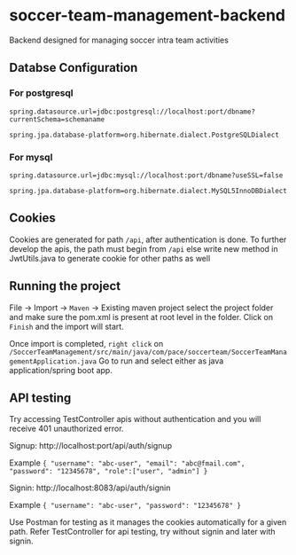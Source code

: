 # soccer-team-management-backend
Backend designed for managing soccer intra team activities


## Databse Configuration
### For postgresql
`spring.datasource.url=jdbc:postgresql://localhost:port/dbname?currentSchema=schemaname`

`spring.jpa.database-platform=org.hibernate.dialect.PostgreSQLDialect`

### For mysql
`spring.datasource.url=jdbc:mysql://localhost:port/dbname?useSSL=false`

`spring.jpa.database-platform=org.hibernate.dialect.MySQL5InnoDBDialect`

## Cookies
Cookies are generated for path `/api`, after authentication is done.
To further develop the apis, the path must begin from `/api`
else write new method in JwtUtils.java to generate cookie for other paths as well

## Running the project
File -> Import -> `Maven` -> Existing maven project
select the project folder and make sure the pom.xml is present at root level in the folder.
Click on `Finish` and the import will start.

Once import is completed, `right click` on `/SoccerTeamManagement/src/main/java/com/pace/soccerteam/SoccerTeamManagementApplication.java`
Go to run and select either as java application/spring boot app.

## API testing

Try accessing TestController apis without authentication and you will receive 401 unauthorized error.

Signup:
http://localhost:port/api/auth/signup

Example
`{
    "username": "abc-user",
    "email": "abc@fmail.com",
    "password": "12345678",
    "role":["user", "admin"]
}`

Signin:
http://localhost:8083/api/auth/signin

Example
`{
    "username": "abc-user",
    "password": "12345678"
}`

Use Postman for testing as it manages the cookies automatically for a given path.
Refer TestController for api testing, try without signin and later with signin.



